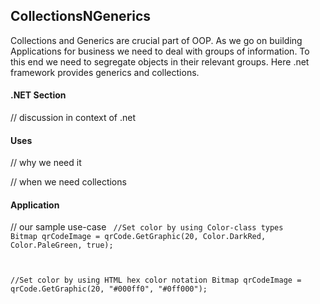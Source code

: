 ## CollectionsNGenerics

Collections and Generics are crucial part of OOP. As we go on building Applications for business we need to deal with groups of information. To this end we need to segregate objects in their relevant groups. Here .net framework provides generics and collections. 

#### .NET Section
// discussion in context of .net


#### Uses
// why we need it

// when we need collections

#### Application
// our sample use-case
<code>
//Set color by using Color-class types
Bitmap qrCodeImage = qrCode.GetGraphic(20, Color.DarkRed, Color.PaleGreen, true);

//Set color by using HTML hex color notation
Bitmap qrCodeImage = qrCode.GetGraphic(20, "#000ff0", "#0ff000");
</code>
